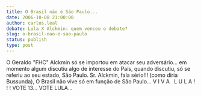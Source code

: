 ```yaml
---
title: O Brasil não é São Paulo...
date: 2006-10-08 21:00:00
author: carlos.leal
debate: Lula X Alckmin: quem venceu o debate?
slug: o-brasil-nao-e-sao-paulo
status: publish 
type: post
---
```


O Geraldo "FHC" Alckmin só se importou em atacar seu adversário... em momento algum discutiu algo de interesse do País, quando discutiu, só se referiu ao seu estado, São Paulo. Sr. Alckmin, fala sério!!! (como diria Bussunda), O Brasil não vive só em função de São Paulo... V I V A   L U L A ! ! ! VOTE 13... VOTE LULA...
